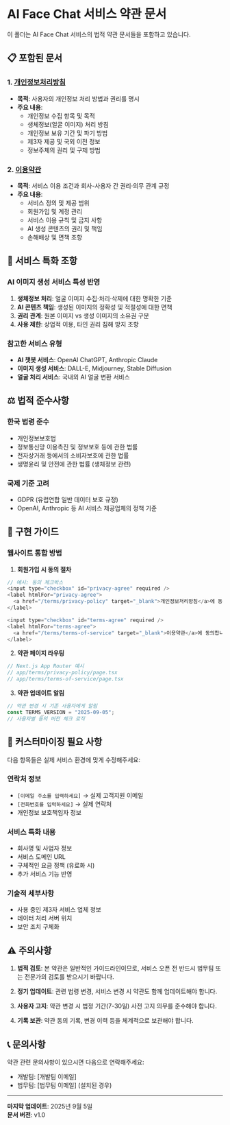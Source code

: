 # AI Face Chat 서비스 약관 문서

이 폴더는 AI Face Chat 서비스의 법적 약관 문서들을 포함하고 있습니다.

## 📋 포함된 문서

### 1. [개인정보처리방침](./privacy-policy.md)
- **목적**: 사용자의 개인정보 처리 방법과 권리를 명시
- **주요 내용**:
  - 개인정보 수집 항목 및 목적
  - 생체정보(얼굴 이미지) 처리 방침
  - 개인정보 보유 기간 및 파기 방법
  - 제3자 제공 및 국외 이전 정보
  - 정보주체의 권리 및 구제 방법

### 2. [이용약관](./terms-of-service.md)
- **목적**: 서비스 이용 조건과 회사-사용자 간 권리·의무 관계 규정
- **주요 내용**:
  - 서비스 정의 및 제공 범위
  - 회원가입 및 계정 관리
  - 서비스 이용 규칙 및 금지 사항
  - AI 생성 콘텐츠의 권리 및 책임
  - 손해배상 및 면책 조항

## 🎯 서비스 특화 조항

### AI 이미지 생성 서비스 특성 반영
1. **생체정보 처리**: 얼굴 이미지 수집·처리·삭제에 대한 명확한 기준
2. **AI 콘텐츠 책임**: 생성된 이미지의 정확성 및 적절성에 대한 면책
3. **권리 관계**: 원본 이미지 vs 생성 이미지의 소유권 구분
4. **사용 제한**: 상업적 이용, 타인 권리 침해 방지 조항

### 참고한 서비스 유형
- **AI 챗봇 서비스**: OpenAI ChatGPT, Anthropic Claude
- **이미지 생성 서비스**: DALL-E, Midjourney, Stable Diffusion
- **얼굴 처리 서비스**: 국내외 AI 얼굴 변환 서비스

## ⚖️ 법적 준수사항

### 한국 법령 준수
- 개인정보보호법
- 정보통신망 이용촉진 및 정보보호 등에 관한 법률
- 전자상거래 등에서의 소비자보호에 관한 법률
- 생명윤리 및 안전에 관한 법률 (생체정보 관련)

### 국제 기준 고려
- GDPR (유럽연합 일반 데이터 보호 규정)
- OpenAI, Anthropic 등 AI 서비스 제공업체의 정책 기준

## 🔧 구현 가이드

### 웹사이트 통합 방법

1. **회원가입 시 동의 절차**
```javascript
// 예시: 동의 체크박스
<input type="checkbox" id="privacy-agree" required />
<label htmlFor="privacy-agree">
  <a href="/terms/privacy-policy" target="_blank">개인정보처리방침</a>에 동의합니다.
</label>

<input type="checkbox" id="terms-agree" required />
<label htmlFor="terms-agree">
  <a href="/terms/terms-of-service" target="_blank">이용약관</a>에 동의합니다.
</label>
```

2. **약관 페이지 라우팅**
```javascript
// Next.js App Router 예시
// app/terms/privacy-policy/page.tsx
// app/terms/terms-of-service/page.tsx
```

3. **약관 업데이트 알림**
```javascript
// 약관 변경 시 기존 사용자에게 알림
const TERMS_VERSION = "2025-09-05";
// 사용자별 동의 버전 체크 로직
```

## 📝 커스터마이징 필요 사항

다음 항목들은 실제 서비스 환경에 맞게 수정해주세요:

### 연락처 정보
- `[이메일 주소를 입력하세요]` → 실제 고객지원 이메일
- `[전화번호를 입력하세요]` → 실제 연락처
- 개인정보 보호책임자 정보

### 서비스 특화 내용
- 회사명 및 사업자 정보
- 서비스 도메인 URL
- 구체적인 요금 정책 (유료화 시)
- 추가 서비스 기능 반영

### 기술적 세부사항
- 사용 중인 제3자 서비스 업체 정보
- 데이터 처리 서버 위치
- 보안 조치 구체화

## ⚠️ 주의사항

1. **법적 검토**: 본 약관은 일반적인 가이드라인이므로, 서비스 오픈 전 반드시 법무팀 또는 전문가의 검토를 받으시기 바랍니다.

2. **정기 업데이트**: 관련 법령 변경, 서비스 변경 시 약관도 함께 업데이트해야 합니다.

3. **사용자 고지**: 약관 변경 시 법정 기간(7-30일) 사전 고지 의무를 준수해야 합니다.

4. **기록 보관**: 약관 동의 기록, 변경 이력 등을 체계적으로 보관해야 합니다.

## 📞 문의사항

약관 관련 문의사항이 있으시면 다음으로 연락해주세요:
- 개발팀: [개발팀 이메일]
- 법무팀: [법무팀 이메일] (설치된 경우)

---

**마지막 업데이트**: 2025년 9월 5일  
**문서 버전**: v1.0